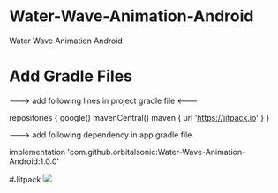 # Water-Wave-Animation-Android
Water Wave Animation Android

# Add Gradle Files
---> add following lines in project gradle file <---

repositories {
    google()
    mavenCentral()
    maven { url 'https://jitpack.io' }
}

---> add following dependency in app gradle file

 implementation 'com.github.orbitalsonic:Water-Wave-Animation-Android:1.0.0'
 
 
#Jitpack
[![](https://jitpack.io/v/orbitalsonic/Water-Wave-Animation-Android.svg)](https://jitpack.io/#orbitalsonic/Water-Wave-Animation-Android)
